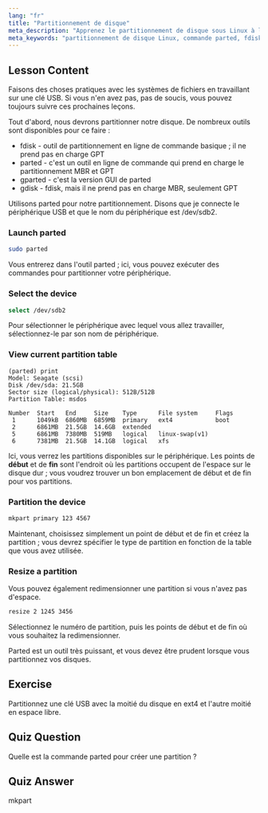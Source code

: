 ```yaml
---
lang: "fr"
title: "Partitionnement de disque"
meta_description: "Apprenez le partitionnement de disque sous Linux à l'aide de parted. Comprenez comment partitionner, sélectionner, afficher et redimensionner des disques. Démarrez avec ce guide convivial pour débutants !"
meta_keywords: "partitionnement de disque Linux, commande parted, fdisk, gparted, tutoriel Linux, Linux pour débutants, gestion de disque, guide Linux"
---
```


## Lesson Content

Faisons des choses pratiques avec les systèmes de fichiers en travaillant sur une clé USB. Si vous n'en avez pas, pas de soucis, vous pouvez toujours suivre ces prochaines leçons.

Tout d'abord, nous devrons partitionner notre disque. De nombreux outils sont disponibles pour ce faire :

- fdisk - outil de partitionnement en ligne de commande basique ; il ne prend pas en charge GPT
- parted - c'est un outil en ligne de commande qui prend en charge le partitionnement MBR et GPT
- gparted - c'est la version GUI de parted
- gdisk - fdisk, mais il ne prend pas en charge MBR, seulement GPT

Utilisons parted pour notre partitionnement. Disons que je connecte le périphérique USB et que le nom du périphérique est /dev/sdb2.

### Launch parted

```bash
sudo parted
```

Vous entrerez dans l'outil parted ; ici, vous pouvez exécuter des commandes pour partitionner votre périphérique.

### Select the device

```bash
select /dev/sdb2
```

Pour sélectionner le périphérique avec lequel vous allez travailler, sélectionnez-le par son nom de périphérique.

### View current partition table

```plaintext
(parted) print
Model: Seagate (scsi)
Disk /dev/sda: 21.5GB
Sector size (logical/physical): 512B/512B
Partition Table: msdos

Number  Start   End     Size    Type      File system     Flags
 1      1049kB  6860MB  6859MB  primary   ext4            boot
 2      6861MB  21.5GB  14.6GB  extended
 5      6861MB  7380MB  519MB   logical   linux-swap(v1)
 6      7381MB  21.5GB  14.1GB  logical   xfs
```

Ici, vous verrez les partitions disponibles sur le périphérique. Les points de **début** et de **fin** sont l'endroit où les partitions occupent de l'espace sur le disque dur ; vous voudrez trouver un bon emplacement de début et de fin pour vos partitions.

### Partition the device

```bash
mkpart primary 123 4567
```

Maintenant, choisissez simplement un point de début et de fin et créez la partition ; vous devrez spécifier le type de partition en fonction de la table que vous avez utilisée.

### Resize a partition

Vous pouvez également redimensionner une partition si vous n'avez pas d'espace.

```bash
resize 2 1245 3456
```

Sélectionnez le numéro de partition, puis les points de début et de fin où vous souhaitez la redimensionner.

Parted est un outil très puissant, et vous devez être prudent lorsque vous partitionnez vos disques.

## Exercise

Partitionnez une clé USB avec la moitié du disque en ext4 et l'autre moitié en espace libre.

## Quiz Question

Quelle est la commande parted pour créer une partition ?

## Quiz Answer

mkpart
